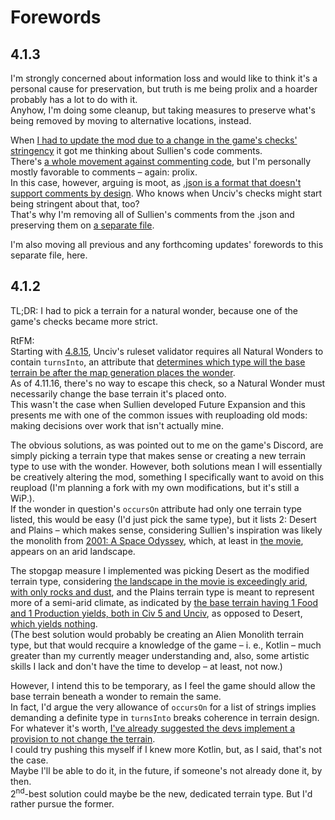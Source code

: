 # Forewords
## 4.1.3
I'm strongly concerned about information loss and would like to think it's a personal cause for preservation, but truth is me being prolix and a hoarder probably has a lot to do with it.  
Anyhow, I'm doing some cleanup, but taking measures to preserve what's being removed by moving to alternative locations, instead.

When [I had to update the mod due to a change in the game's checks' stringency](https://github.com/denismattos/Future-Expansion-Continued/blob/main/forewords.md##4.1.2) it got me thinking about Sullien's code comments.  
There's [a whole movement against commenting code](https://www.google.com/search?q=don%27t%20comment%20code), but I'm personally mostly favorable to comments – again: prolix.  
In this case, however, arguing is moot, as [.json is a format that doesn't support comments by design](https://www.stefanjudis.com/notes/why-doesnt-json-support-comments/). Who knows when Unciv's checks might start being stringent about that, too?  
That's why I'm removing all of Sullien's comments from the .json and preserving them on [a separate file](https://github.com/denismattos/Future-Expansion-Continued/blob/main/authors_comments.md).

I'm also moving all previous and any forthcoming updates' forewords to this separate file, here.
## 4.1.2
TL;DR: I had to pick a terrain for a natural wonder, because one of the game's checks became more strict.

RtFM:  
Starting with [4.8.15](https://github.com/yairm210/Unciv/releases/tag/4.8.15), Unciv's ruleset validator requires all Natural Wonders to contain `turnsInto`, an attribute that [determines which type will the base terrain be after the map generation places the wonder](https://yairm210.github.io/Unciv/Modders/Mod-file-structure/3-Map-related-JSON-files/#terrainsjson).  
As of 4.11.16, there's no way to escape this check, so a Natural Wonder must necessarily change the base terrain it's placed onto.  
This wasn't the case when Sullien developed Future Expansion and this presents me with one of the common issues with reuploading old mods: making decisions over work that isn't actually mine.

The obvious solutions, as was pointed out to me on the game's Discord, are simply picking a terrain type that makes sense or creating a new terrain type to use with the wonder. However, both solutions mean I will essentially be creatively altering the mod, something I specifically want to avoid on this reupload (I'm planning a fork with my own modifications, but it's still a WiP.).  
If the wonder in question's `occursOn` attribute had only one terrain type listed, this would be easy (I'd just pick the same type), but it lists 2: Desert and Plains – which makes sense, considering Sullien's inspiration was likely the monolith from [2001: A Space Odyssey](https://en.wikipedia.org/wiki/2001:_A_Space_Odyssey_(disambiguation)), which, at least in [the movie](https://en.wikipedia.org/wiki/2001:_A_Space_Odyssey), appears on an arid landscape.

The stopgap measure I implemented was picking Desert as the modified terrain type, considering [the landscape in the movie is exceedingly arid, with only rocks and dust](https://th.bing.com/th/id/OIP.B3yBG_AcusZNl0l_F3Q1iAHaEK?rs=1&pid=ImgDetMain), and the Plains terrain type is meant to represent more of a semi-arid climate, as indicated by [the base terrain having 1 Food and 1 Production yields, both in Civ 5 and Unciv](https://breeze.nohost.network/civilization/wiki/Plains_(Civ5)), as opposed to Desert, [which yields nothing](https://breeze.nohost.network/civilization/wiki/Desert_(Civ5)).  
(The best solution would probably be creating an Alien Monolith terrain type, but that would recquire a knowledge of the game – i. e., Kotlin – much greater than my currently meager understanding and, also, some artistic skills I lack and don't have the time to develop – at least, not now.)

However, I intend this to be temporary, as I feel the game should allow the base terrain beneath a wonder to remain the same.  
In fact, I'd argue the very allowance of `occursOn` for a list of strings implies demanding a definite type in `turnsInto` breaks coherence in terrain design.  
For whatever it's worth, [I've already suggested the devs implement a provision to not change the terrain](https://github.com/yairm210/Unciv/issues/11689).  
I could try pushing this myself if I knew more Kotlin, but, as I said, that's not the case.  
Maybe I'll be able to do it, in the future, if someone's not already done it, by then.  
2<sup>nd</sup>-best solution could maybe be the new, dedicated terrain type. But I'd rather pursue the former.